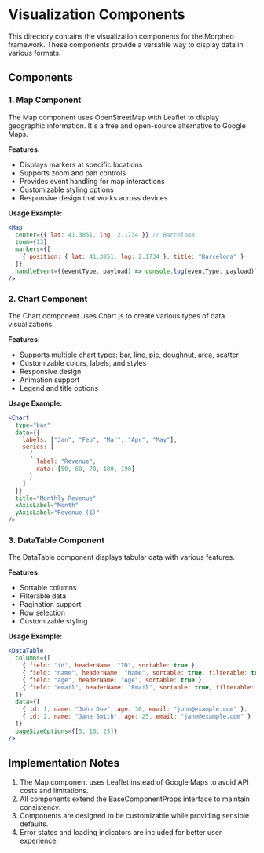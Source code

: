 # Visualization Components

This directory contains the visualization components for the Morpheo framework. These components provide a versatile way to display data in various formats.

## Components

### 1. Map Component

The Map component uses OpenStreetMap with Leaflet to display geographic information. It's a free and open-source alternative to Google Maps.

**Features:**
- Displays markers at specific locations
- Supports zoom and pan controls
- Provides event handling for map interactions
- Customizable styling options
- Responsive design that works across devices

**Usage Example:**
```jsx
<Map 
  center={{ lat: 41.3851, lng: 2.1734 }} // Barcelona
  zoom={13}
  markers={[
    { position: { lat: 41.3851, lng: 2.1734 }, title: "Barcelona" }
  ]}
  handleEvent={(eventType, payload) => console.log(eventType, payload)}
/>
```

### 2. Chart Component

The Chart component uses Chart.js to create various types of data visualizations.

**Features:**
- Supports multiple chart types: bar, line, pie, doughnut, area, scatter
- Customizable colors, labels, and styles
- Responsive design
- Animation support
- Legend and title options

**Usage Example:**
```jsx
<Chart 
  type="bar"
  data={{
    labels: ["Jan", "Feb", "Mar", "Apr", "May"],
    series: [
      {
        label: "Revenue",
        data: [50, 60, 70, 180, 190]
      }
    ]
  }}
  title="Monthly Revenue"
  xAxisLabel="Month"
  yAxisLabel="Revenue ($)"
/>
```

### 3. DataTable Component

The DataTable component displays tabular data with various features.

**Features:**
- Sortable columns
- Filterable data
- Pagination support
- Row selection
- Customizable styling

**Usage Example:**
```jsx
<DataTable 
  columns={[
    { field: "id", headerName: "ID", sortable: true },
    { field: "name", headerName: "Name", sortable: true, filterable: true },
    { field: "age", headerName: "Age", sortable: true },
    { field: "email", headerName: "Email", sortable: true, filterable: true }
  ]}
  data={[
    { id: 1, name: "John Doe", age: 30, email: "john@example.com" },
    { id: 2, name: "Jane Smith", age: 25, email: "jane@example.com" }
  ]}
  pageSizeOptions={[5, 10, 25]}
/>
```

## Implementation Notes

1. The Map component uses Leaflet instead of Google Maps to avoid API costs and limitations.
2. All components extend the BaseComponentProps interface to maintain consistency.
3. Components are designed to be customizable while providing sensible defaults.
4. Error states and loading indicators are included for better user experience. 